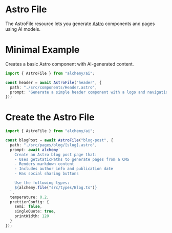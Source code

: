# Astro File

The AstroFile resource lets you generate [Astro](https://astro.build) components and pages using AI models.

# Minimal Example

Creates a basic Astro component with AI-generated content.

```ts
import { AstroFile } from "alchemy/ai";

const header = await AstroFile("header", {
  path: "./src/components/Header.astro",
  prompt: "Generate a simple header component with a logo and navigation menu"
});
```

# Create the Astro File

```ts
import { AstroFile } from "alchemy/ai";

const blogPost = await AstroFile("blog-post", {
  path: "./src/pages/blog/[slug].astro",
  prompt: await alchemy`
    Create an Astro blog post page that:
    - Uses getStaticPaths to generate pages from a CMS
    - Renders markdown content
    - Includes author info and publication date
    - Has social sharing buttons

    Use the following types:
    ${alchemy.file("src/types/Blog.ts")}
  `,
  temperature: 0.2,
  prettierConfig: {
    semi: false,
    singleQuote: true,
    printWidth: 120
  }
});
```